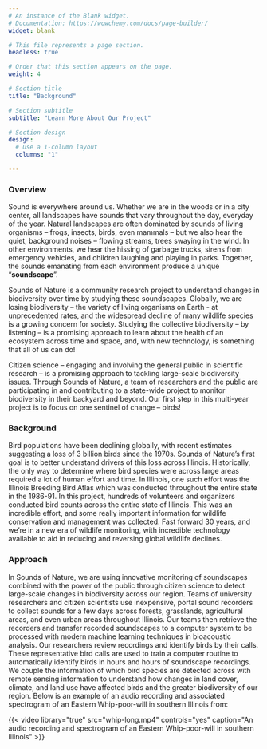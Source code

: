 ```yaml
---
# An instance of the Blank widget.
# Documentation: https://wowchemy.com/docs/page-builder/
widget: blank

# This file represents a page section.
headless: true

# Order that this section appears on the page.
weight: 4

# Section title
title: "Background"

# Section subtitle
subtitle: "Learn More About Our Project"

# Section design
design:
  # Use a 1-column layout
  columns: "1"

---
```

    
    
### Overview    

Sound is everywhere around us. Whether we are in the woods or in a city center, all landscapes have sounds that vary throughout the day, everyday of the year. Natural landscapes are often dominated by sounds of living organisms – frogs, insects, birds, even mammals – but we also hear the quiet, background noises – flowing streams, trees swaying in the wind. In other environments, we hear the hissing of garbage trucks, sirens from emergency vehicles, and children laughing and playing in parks. Together, the sounds emanating from each environment produce a unique “**soundscape**”.    

Sounds of Nature is a community research project to understand changes in biodiversity over time by studying these soundscapes. Globally, we are losing biodiversity – the variety of living organisms on Earth - at unprecedented rates, and the widespread decline of many wildlife species is a growing concern for society. Studying the collective biodiversity – by listening – is a promising approach to learn about the health of an ecosystem across time and space, and, with new technology, is something that all of us can do!    
  
  Citizen science – engaging and involving the general public in scientific research – is a promising approach to tackling large-scale biodiversity issues. Through Sounds of Nature, a team of researchers and the public are participating in and contributing to a state-wide project to monitor biodiversity in their backyard and beyond. Our first step in this multi-year project is to focus on one sentinel of change – birds!  
  
  
### Background    
  
  Bird populations have been declining globally, with recent estimates suggesting a loss of 3 billion birds since the 1970s. Sounds of Nature’s first goal is to better understand drivers of this loss across Illinois. Historically, the only way to determine where bird species were across large areas required a lot of human effort and time. In Illinois, one such effort was the Illinois Breeding Bird Atlas which was conducted throughout the entire state in the 1986-91. In this project, hundreds of volunteers and organizers conducted bird counts across the entire state of Illinois. This was an incredible effort, and some really important information for wildlife conservation and management was collected. Fast forward 30 years, and we’re in a new era of wildlife monitoring, with incredible technology available to aid in reducing and reversing global wildlife declines.    

### Approach    

In Sounds of Nature, we are using innovative monitoring of soundscapes combined with the power of the public through citizen science to detect large-scale changes in biodiversity across our region. Teams of university researchers and citizen scientists use inexpensive, portal sound recorders to collect sounds for a few days across forests, grasslands, agricultural areas, and even urban areas throughout Illinois. Our teams then retrieve the recorders and transfer recorded soundscapes to a computer system to be processed with modern machine learning techniques in bioacoustic analysis. Our researchers review recordings and identify birds by their calls. These representative bird calls are used to train a computer routine to automatically identify birds in hours and hours of soundscape recordings. We couple the information of which bird species are detected across with remote sensing information to understand how changes in land cover, climate, and land use have affected birds and the greater biodiversity of our region. Below is an example of an audio recording and associated spectrogram of an Eastern Whip-poor-will in southern Illinois from: 
  
  {{< video library="true" src="whip-long.mp4" controls="yes" caption="An audio recording and spectrogram of an Eastern Whip-poor-will in southern Illinois" >}}    